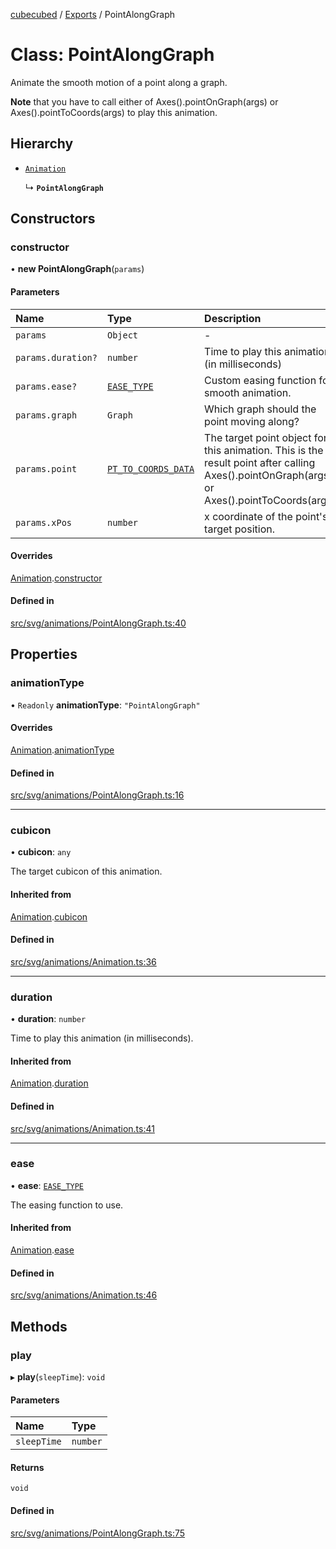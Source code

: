 [cubecubed](/reference/README.md) / [Exports](/reference/modules.md) / PointAlongGraph

# Class: PointAlongGraph

Animate the smooth motion of a point along a graph.

**Note** that you have to call either of Axes().pointOnGraph(args) or Axes().pointToCoords(args) to play this animation.

## Hierarchy

- [`Animation`](/reference/classes/Animation.md)

  ↳ **`PointAlongGraph`**

## Constructors

### constructor

• **new PointAlongGraph**(`params`)

#### Parameters

| Name | Type | Description |
| :------ | :------ | :------ |
| `params` | `Object` | - |
| `params.duration?` | `number` | Time to play this animation. (in milliseconds) |
| `params.ease?` | [`EASE_TYPE`](/reference/types/EASE_TYPE.md) | Custom easing function for smooth animation. |
| `params.graph` | `Graph` | Which graph should the point moving along? |
| `params.point` | [`PT_TO_COORDS_DATA`](/reference/types/PT_TO_COORDS_DATA.md) | The target point object for this animation.  This is the result point after calling Axes().pointOnGraph(args) or Axes().pointToCoords(args). |
| `params.xPos` | `number` | x coordinate of the point's target position. |

#### Overrides

[Animation](/reference/classes/Animation.md).[constructor](/reference/classes/Animation.md#constructor)

#### Defined in

[src/svg/animations/PointAlongGraph.ts:40](https://github.com/imaphatduc/cubecubed/blob/8295992/src/svg/animations/PointAlongGraph.ts#L40)

## Properties

### animationType

• `Readonly` **animationType**: ``"PointAlongGraph"``

#### Overrides

[Animation](/reference/classes/Animation.md).[animationType](/reference/classes/Animation.md#animationtype)

#### Defined in

[src/svg/animations/PointAlongGraph.ts:16](https://github.com/imaphatduc/cubecubed/blob/8295992/src/svg/animations/PointAlongGraph.ts#L16)

___

### cubicon

• **cubicon**: `any`

The target cubicon of this animation.

#### Inherited from

[Animation](/reference/classes/Animation.md).[cubicon](/reference/classes/Animation.md#cubicon)

#### Defined in

[src/svg/animations/Animation.ts:36](https://github.com/imaphatduc/cubecubed/blob/8295992/src/svg/animations/Animation.ts#L36)

___

### duration

• **duration**: `number`

Time to play this animation (in milliseconds).

#### Inherited from

[Animation](/reference/classes/Animation.md).[duration](/reference/classes/Animation.md#duration)

#### Defined in

[src/svg/animations/Animation.ts:41](https://github.com/imaphatduc/cubecubed/blob/8295992/src/svg/animations/Animation.ts#L41)

___

### ease

• **ease**: [`EASE_TYPE`](/reference/types/EASE_TYPE.md)

The easing function to use.

#### Inherited from

[Animation](/reference/classes/Animation.md).[ease](/reference/classes/Animation.md#ease)

#### Defined in

[src/svg/animations/Animation.ts:46](https://github.com/imaphatduc/cubecubed/blob/8295992/src/svg/animations/Animation.ts#L46)

## Methods

### play

▸ **play**(`sleepTime`): `void`

#### Parameters

| Name | Type |
| :------ | :------ |
| `sleepTime` | `number` |

#### Returns

`void`

#### Defined in

[src/svg/animations/PointAlongGraph.ts:75](https://github.com/imaphatduc/cubecubed/blob/8295992/src/svg/animations/PointAlongGraph.ts#L75)
